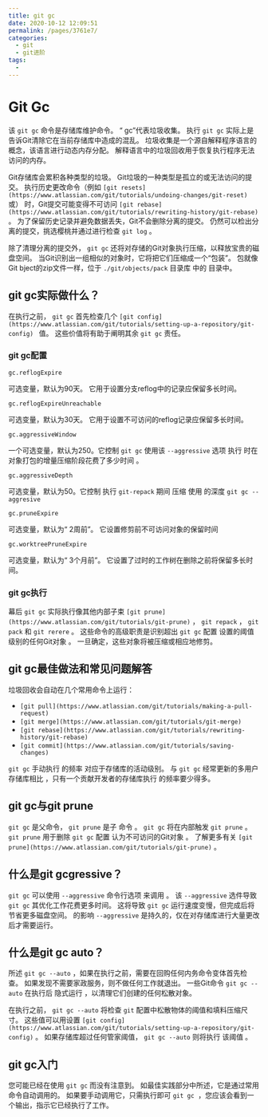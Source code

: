 ```yaml
---
title: git gc
date: 2020-10-12 12:09:51
permalink: /pages/3761e7/
categories:
  - git
  - git进阶
tags:
  - 
---
```

# Git Gc

该 `git gc` 命令是存储库维护命令。 “ gc”代表垃圾收集。 执行 `git gc` 实际上是告诉Git清除它在当前存储库中造成的混乱。 垃圾收集是一个源自解释程序语言的概念，该语言进行动态内存分配。 解释语言中的垃圾回收用于恢复执行程序无法访问的内存。

Git存储库会累积各种类型的垃圾。 Git垃圾的一种类型是孤立的或无法访问的提交。 执行历史更改命令（例如 `[git resets](https://www.atlassian.com/git/tutorials/undoing-changes/git-reset)` 或） 时，Git提交可能变得不可访问 `[git rebase](https://www.atlassian.com/git/tutorials/rewriting-history/git-rebase)` 。 为了保留历史记录并避免数据丢失，Git不会删除分离的提交。 仍然可以检出分离的提交，挑选樱桃并通过进行检查 `git log` 。

除了清理分离的提交外， `git gc` 还将对存储的Git对象执行压缩，以释放宝贵的磁盘空间。 当Git识别出一组相似的对象时，它将把它们压缩成一个“包装”。 包就像Git bject的zip文件一样，位于 `./git/objects/pack` 目录库 中的 目录中。

## git gc实际做什么？

在执行之前， `git gc` 首先检查几个 `[git config](https://www.atlassian.com/git/tutorials/setting-up-a-repository/git-config) ` 值。 这些价值将有助于阐明其余 `git gc` 责任。

### git gc配置

```
gc.reflogExpire
```

可选变量，默认为90天。 它用于设置分支reflog中的记录应保留多长时间。

```
gc.reflogExpireUnreachable
```

可选变量，默认为30天。 它用于设置不可访问的reflog记录应保留多长时间。

```
gc.aggressiveWindow
```

一个可选变量，默认为250。它控制 `git gc` 使用该 `--aggressive` 选项 执行 时在对象打包的增量压缩阶段花费了多少时间 。

```
gc.aggressiveDepth
```

可选变量，默认为50。它控制 执行 `git-repack` 期间 压缩 使用 的深度 `git gc --aggresive`

```
gc.pruneExpire
```

可选变量，默认为“ 2周前”。 它设置修剪前不可访问对象的保留时间

```
gc.worktreePruneExpire
```

可选变量，默认为“ 3个月前”。 它设置了过时的工作树在删除之前将保留多长时间。

### git gc执行

幕后 `git gc` 实际执行像其他内部子束 `[git prune](https://www.atlassian.com/git/tutorials/git-prune)` ， `git repack` ， `git pack` 和 `git rerere` 。 这些命令的高级职责是识别超出 `git gc` 配置 设置的阈值级别的任何Git对象 。 一旦确定，这些对象将被压缩或相应地修剪。

## git gc最佳做法和常见问题解答

垃圾回收会自动在几个常用命令上运行：

*   `[git pull](https://www.atlassian.com/git/tutorials/making-a-pull-request)`
*   `[git merge](https://www.atlassian.com/git/tutorials/git-merge)`
*   `[git rebase](https://www.atlassian.com/git/tutorials/rewriting-history/git-rebase)`
*   `[git commit](https://www.atlassian.com/git/tutorials/saving-changes)`

`git gc` 手动执行 的频率 对应于存储库的活动级别。 与 `git gc` 经常更新的多用户存储库相比 ，只有一个贡献开发者的存储库执行 的频率要少得多。

## git gc与git prune

`git gc` 是父命令， `git prune` 是子 命令 。 `git gc` 将在内部触发 `git prune` 。 `git prune` 用于删除 `git gc` 配置 认为不可访问的Git对象 。 了解更多有关 `[git prune](https://www.atlassian.com/git/tutorials/git-prune)` 。

## 什么是git gcgressive？

`git gc` 可以使用 `--aggressive` 命令行选项 来调用 。 该 `--aggressive` 选件导致 `git gc` 其优化工作花费更多时间。 这将导致 `git gc` 运行速度变慢，但完成后将节省更多磁盘空间。 的影响 `--aggressive` 是持久的，仅在对存储库进行大量更改后才需要运行。

## 什么是git gc auto？

所述 `git gc --auto` ，如果在执行之前，需要在回购任何内务命令变体首先检查。 如果发现不需要家政服务，则不做任何工作就退出。 一些Git命令 `git gc --auto` 在执行后 隐式运行 ，以清理它们创建的任何松散对象。

在执行之前， `git gc --auto` 将检查 `git` 配置中松散物体的阈值和填料压缩尺寸。 这些值可以用设置 `[git config](https://www.atlassian.com/git/tutorials/setting-up-a-repository/git-config)` 。 如果存储库超过任何管家阈值， `git gc --auto` 则将执行 该阈值 。

## git gc入门

您可能已经在使用 `git gc` 而没有注意到。 如最佳实践部分中所述，它是通过常用命令自动调用的。 如果要手动调用它，只需执行即可 `git gc`  ，您应该会看到一个输出，指示它已经执行了工作。